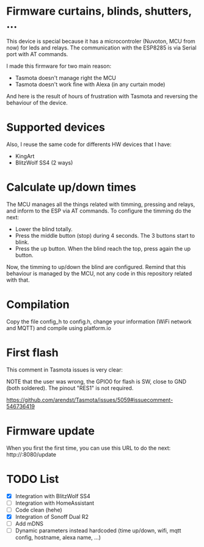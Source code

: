 

# Firmware curtains, blinds, shutters, ...
This device is special because it has a microcontroler (Nuvoton, MCU from now) for leds and relays. The communication with the ESP8285 is via Serial port with AT commands.

I made this firmware for two main reason:
- Tasmota doesn't manage right the MCU
- Tasmota doesn't work fine with Alexa (in any curtain mode)

And here is the result of hours of frustration with Tasmota and reversing the behaviour of the device.

# Supported devices
Also, I reuse the same code for differents HW devices that I have:

- KingArt
- BlitzWolf SS4 (2 ways)

# Calculate up/down times
The MCU manages all the things related with timming, pressing and relays, and inform to the ESP via AT commands. To configure the timming do the next:
- Lower the blind totally.
- Press the middle button (stop) during 4 seconds. The 3 buttons start to blink.
- Press the up button. When the blind reach the top, press again the up button.

Now, the timming to up/down the blind are configured. Remind that this behaviour is managed by the MCU, not any code in this repository related with that.

# Compilation
Copy the file config_h to config.h, change your information (WiFi network and MQTT) and compile using platform.io

# First flash
This comment in Tasmota issues is very clear:

NOTE that the user was wrong, the GPIO0 for flash is SW, close to GND (both soldered). The pinout "RES1" is not required.

https://github.com/arendst/Tasmota/issues/5059#issuecomment-546736419

# Firmware update
When you first the first time, you can use this URL to do the next: http://<ip>:8080/update

# TODO List
- [X] Integration with BlitzWolf SS4
- [ ] Integration with HomeAssistant
- [ ] Code clean (hehe)
- [X] Integration of Sonoff Dual R2
- [ ] Add mDNS
- [ ] Dynamic parameters instead hardcoded (time up/down, wifi, mqtt config, hostname, alexa name, ...)